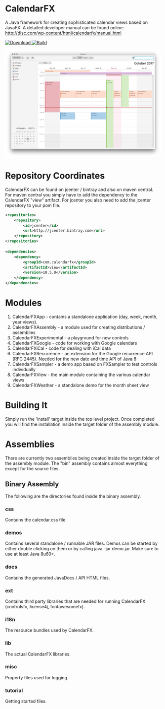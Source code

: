 # CalendarFX
A Java framework for creating sophisticated calendar views based on JavaFX. A detailed developer manual can be found online: http://dlsc.com/wp-content/html/calendarfx/manual.html

[ ![Download](https://api.bintray.com/packages/dlsc-oss/repository/CalendarFX/images/download.svg) ](https://bintray.com/dlsc-oss/repository/CalendarFX/_latestVersion)
[ ![Build](https://travis-ci.org/dlemmermann/CalendarFX.svg?branch=master) ](https://travis-ci.org/dlemmermann/CalendarFX.svg?branch=master)



![alt text](screenshot.png "Screenshot")

# Repository Coordinates
CalendarFX can be found on jcenter / bintray and also on maven central. For maven central you simply have to add the dependency to the CalendarFX "view" artifact. For jcenter you also need to add the jcenter repository to your pom file.

```XML
<repositories>
	<repository>
		<id>jcenter</id>
		<url>http://jcenter.bintray.com</url>
	</repository>
</repositories>
    
<dependencies>
	<dependency>
  		<groupId>com.calendarfx</groupId>
  		<artifactId>view</artifactId>
  		<version>10.5.0</version>
	</dependency>
</dependencies>
```

# Modules

1. CalendarFXApp - contains a standalone application (day, week, month, year views).
2. CalendarFXAssembly - a module used for creating distributions / assemblies
3. CalendarFXExperimental - a playground for new controls
4. CalendarFXGoogle - code for working with Google calendars
5. CalendarFXiCal - code for dealing with iCal data
6. CalendarFXRecurrence - an extension for the Google recurrence API (RFC 2445). Needed for the new date and time API of Java 8
7. CalendarFXSampler - a demo app based on FXSampler to test controls individually
8. CalendarFXView - the main module containing the various calendar views
9. CalendarFXWeather - a standalone demo for the month sheet view

# Building It
Simply run the 'install' target inside the top level project. Once completed you will find the installation inside the target folder of the assembly module.

# Assemblies

There are currently two assemblies being created inside the target folder of the assembly module.
The "bin" assembly contains almost everything except for the source files.

## Binary Assembly

The following are the directories found inside the binary assembly.

### css

Contains the calendar.css file.

### demos

Contains several standalone / runnable JAR files. Demos can be started by either double clicking on them or by calling java -jar demo.jar. Make sure to use at least Java 8u60+.
   
### docs

Contains the generated JavaDocs / API HTML files.
   
### ext

Contains third party libraries that are needed for running CalendarFX (controlsfx, license4j, fontawesomefx).

### i18n

The resource bundles used by CalendarFX.
	
### lib

The actual CalendarFX libraries.
	
### misc

Property files used for logging.
	
### tutorial

Getting started files.


